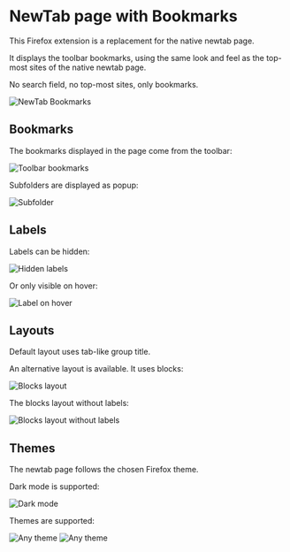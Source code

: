 # NewTab page with Bookmarks

This Firefox extension is a replacement for the native newtab page.

It displays the toolbar bookmarks, using the same look and feel as the top-most sites of the native newtab page.

No search field, no top-most sites, only bookmarks.

![NewTab Bookmarks](public/screenshots/screenshot.png)

## Bookmarks

The bookmarks displayed in the page come from the toolbar:

![Toolbar bookmarks](public/screenshots/screenshot--bookmarks-toolbar.png)

Subfolders are displayed as popup:

![Subfolder](public/screenshots/screenshot--subfolder.png)

## Labels

Labels can be hidden:

![Hidden labels](public/screenshots/screenshot--without-label.png)

Or only visible on hover:

![Label on hover](public/screenshots/screenshot--label-on-hover.png)

## Layouts

Default layout uses tab-like group title.

An alternative layout is available. It uses blocks:

![Blocks layout](public/screenshots/screenshot--blocks-layout.png)

The blocks layout without labels:

![Blocks layout without labels](public/screenshots/screenshot--blocks-layout-without-label.png)

## Themes

The newtab page follows the chosen Firefox theme.

Dark mode is supported:

![Dark mode](public/screenshots/screenshot--dark-mode.png)

Themes are supported:

![Any theme](public/screenshots/screenshot--theme.png)
![Any theme](public/screenshots/screenshot--theme2.png)
